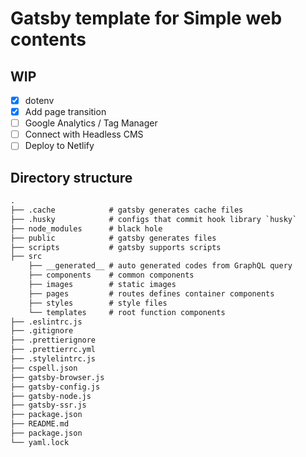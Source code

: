 # Gatsby template for Simple web contents

## WIP

- [x] dotenv
- [x] Add page transition
- [ ] Google Analytics / Tag Manager
- [ ] Connect with Headless CMS
- [ ] Deploy to Netlify

## Directory structure

```txt
.
├── .cache            # gatsby generates cache files
├── .husky            # configs that commit hook library `husky`
├── node_modules      # black hole
├── public            # gatsby generates files
├── scripts           # gatsby supports scripts
├── src
    ├── __generated__ # auto generated codes from GraphQL query
    ├── components    # common components
    ├── images        # static images
    ├── pages         # routes defines container components
    ├── styles        # style files
    └── templates     # root function components
├── .eslintrc.js
├── .gitignore
├── .prettierignore
├── .prettierrc.yml
├── .stylelintrc.js
├── cspell.json
├── gatsby-browser.js
├── gatsby-config.js
├── gatsby-node.js
├── gatsby-ssr.js
├── package.json
├── README.md
├── package.json
└── yaml.lock
```
